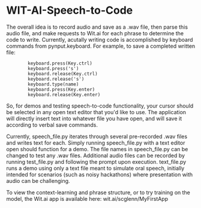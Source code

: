 # WIT-AI-Speech-to-Code

The overall idea is to record audio and save as a .wav file, then parse this audio file, and make requests to Wit.ai for each phrase to determine the code to write. Currently, acutally writing code is accomplished by keyboard commands from pynput.keyboard. For example, to save a completed written file:

            keyboard.press(Key.ctrl)
            keyboard.press('s')
            keyboard.release(Key.ctrl)
            keyboard.release('s')
            keyboard.type(name)
            keyboard.press(Key.enter)
            keyboard.release(Key.enter)
            
So, for demos and testing speech-to-code functionality, your cursor should be selected in any open text editor that you'd like to use. The application will directly insert text into whatever file you have open, and will save it according to verbal save commands.
            
Currently, speech_file.py iterates through several pre-recorded .wav files and writes text for each. Simply running speech_file.py with a text editor open should function for a demo. The file names in speech_file.py can be changed to test any .wav files. Additional audio files can be recorded by running test_file.py and following the prompt upon execution. text_file.py runs a demo using only a text file meant to simulate oral speech, initially intended for scenarios (such as noisy hackathons) where presentation with audio can be challenging.

To view the context-learning and phrase structure, or to try training on the model, the Wit.ai app is available here:
wit.ai/scglenn/MyFirstApp

